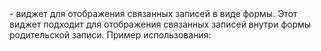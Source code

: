 <form> - виджет для отображения связанных записей в виде формы. Этот виджет подходит для отображения связанных записей внутри формы родительской записи.
Пример использования:


<field name="orders" widget="one2many_form">
    <form>
        <sheet>
            <group>
                <field name="order_number"/>
                <field name="order_date"/>
                <field name="customer"/>
            </group>
        </sheet>
    </form>
</field>
